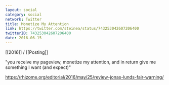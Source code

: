 ```yaml
---
layout: social
category: social
network: Twitter
title: Monetize My Attention
link: https://twitter.com/steinea/status/743253042607206400
twitterID: 743253042607206400
date: 2016-06-15
---
```


[[2016]] / [[Posting]]

"you receive my pageview, monetize my attention, and in return give me something I want (and expect)"

<https://rhizome.org/editorial/2016/may/25/review-jonas-lunds-fair-warning/>
